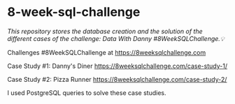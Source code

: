 # 8-week-sql-challenge

*This repository stores the database creation and the solution of the different cases of the challenge: Data With Danny #8WeekSQLChallenge.💡*


Challenges #8WeekSQLChallenge at https://8weeksqlchallenge.com 

Case Study #1: Danny's Diner https://8weeksqlchallenge.com/case-study-1/


Case Study #2: Pizza Runner https://8weeksqlchallenge.com/case-study-2/

I used PostgreSQL queries to solve these case studies.
